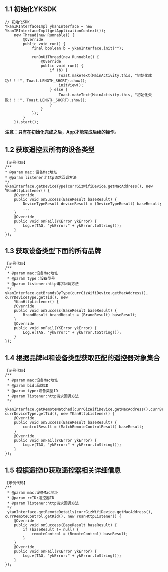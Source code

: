 ## 1.1 初始化YKSDK
    // 初始化SDK
    YkanIRInterfaceImpl ykanInterface = new YkanIRInterfaceImpl(getApplicationContext());
        new Thread(new Runnable() {
            @Override
            public void run() {
                final boolean b = ykanInterface.init("");

                runOnUiThread(new Runnable() {
                    @Override
                    public void run() {
                        if (b) {
                            Toast.makeText(MainActivity.this, "初始化成功！！！", Toast.LENGTH_SHORT).show();
                            initView();
                        } else {
                            Toast.makeText(MainActivity.this, "初始化失败！！！", Toast.LENGTH_SHORT).show();
                        }
                    }
                });
            }
        }).start();

**注意：只有在初始化完成之后，App才能完成后续的操作。**

## 1.2 获取遥控云所有的设备类型   

    【示例代码】
    /**
    * @param mac：设备Mac地址
    * @param listener:http请求回调方法
    */
    ykanInterface.getDeviceType(currGizWifiDevice.getMacAddress(), new YKanHttpListener() {
        @Override
        public void onSuccess(BaseResult baseResult) {
            DeviceTypeResult deviceResult = (DeviceTypeResult) baseResult;
            ...
        }
        @Override
        public void onFail(YKError ykError) {
            Log.e(TAG, "ykError:" + ykError.toString());
        }
    });
    
## 1.3 获取设备类型下面的所有品牌   

    【示例代码】
    /**
     * @param mac:设备Mac地址
     * @param type：设备型号
     * @param listener:http请求回调方法
     */
    ykanInterface.getBrandsByType(currGizWifiDevice.getMacAddress(), currDeviceType.getTid(), new 
        YKanHttpListener() {
        @Override
        public void onSuccess(BaseResult baseResult) {
            BrandResult brandResult = (BrandResult) baseResult;
        }
        @Override
        public void onFail(YKError ykError) {
            Log.e(TAG, "ykError:" + ykError.toString());
        }
    });

## 1.4 根据品牌id和设备类型获取匹配的遥控器对象集合   

    【示例代码】
    /**
     * @param mac:设备Mac地址
     * @param bid:品牌ID
     * @param type:设备类型ID
     * @param listener:http请求回调方法
     */
     ykanInterface.getRemoteMatched(currGizWifiDevice.getMacAddress(),currBrand.getBid(), currDeviceType.getTid(), new YKanHttpListener() {
        @Override
        public void onSuccess(BaseResult baseResult) {
            controlResult = (MatchRemoteControlResult) baseResult;
        }
        @Override
        public void onFail(YKError ykError) {
            Log.e(TAG, "ykError:" + ykError.toString());
        }
    });
    
## 1.5 根据遥控ID获取遥控器相关详细信息 

    【示例代码】
    /**
     * @param mac:设备Mac地址
     * @param rcID:遥控器ID
     * @param listener:http请求回调方法
     */
     ykanInterface.getRemoteDetails(currGizWifiDevice.getMacAddress(), currRemoteControl.getRid(), new YKanHttpListener() {
        @Override
        public void onSuccess(BaseResult baseResult) {
            if (baseResult != null) {
                remoteControl = (RemoteControl) baseResult;
            }
        }
        @Override
        public void onFail(YKError ykError) {
            Log.e(TAG, "ykError:" + ykError.toString());
        }
    });